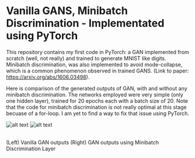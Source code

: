 # Vanilla GANS, Minibatch Discrimination - Implementated using PyTorch 

This repository contains my first code in PyTorch: a GAN implemented from scratch (well, not really) and trained to generate MNIST like digits.
Minibatch discrimination, was also implemented to avoid mode-collapse, which is a common phenomenon observed in trained GANS. (Link to paper: https://arxiv.org/abs/1606.03498).

Here is comparison of the generated outputs of GAN, with and without any minibatch discrimination. The networks employed were very simple (only one hidden layer), trained for 20 epochs each with a batch size of 20.
Note that the code for minibatch discrimination is not really optimal at this stage becuase of a for-loop. I am yet to find a way to fix that issue using PyTorch.

![alt text](https://github.com/sanghviyashiitb/GANS-VanillaAndMinibatchDiscrimination/blob/master/Vanilla_GAN_output.png)
![alt text](https://github.com/sanghviyashiitb/GANS-VanillaAndMinibatchDiscrimination/blob/master/MinibatchDiscrimination_GAN_output.png)

</br> (Left) Vanilla GAN outputs (Right) GAN outputs using Minibatch Discrimination Layer
